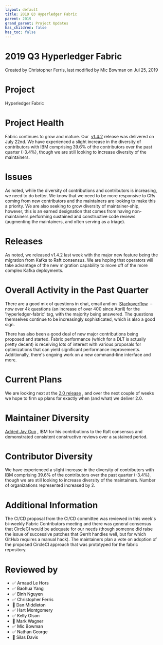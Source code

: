 ```yaml
---
layout: default
title: 2019 Q3 Hyperledger Fabric
parent: 2019
grand_parent: Project Updates
has_children: false
has_toc: false
---
```


# 2019 Q3 Hyperledger Fabric

Created by Christopher Ferris, last modified by Mic Bowman on Jul 25, 2019

# Project

Hyperledger Fabric

# Project Health

Fabric continues to grow and mature. Our  <a href="https://lists.hyperledger.org/g/fabric/topic/announcement_hyperledger/32537763?p=,,,20,0,0,0::recentpostdate%2Fsticky,,,20,2,0,32537763" class="external-link" rel="nofollow">v1.4.2</a> release was delivered on
July 22nd. We have experienced a slight increase in the diversity of
contributors with IBM comprising 39.6% of the contributors over the past
quarter (-3.4%), though we are still looking to increase diversity of
the maintainers.

# Issues

As noted, while the diversity of contributions and contributors is
increasing, we need to do better. We know that we need to be more
responsive to CRs coming from new contributors and the maintainers are
looking to make this a priority. We are also seeking to grow diversity
of maintainer-ship, however, this is an earned designation that comes
from having non-maintainers performing sustained and constructive code
reviews (augmenting the maintainers, and often serving as a triage).

# Releases

As noted, we released v1.4.2 last week with the major new feature being
the migration from Kafka to Raft consensus. We are hoping that operators
will take advantage of the new migration capability to move off of the
more complex Kafka deployments.

# Overall Activity in the Past Quarter

There are a good mix of questions in chat, email and on 
<a href="https://stackoverflow.com/questions/tagged/hyperledger-fabric" class="external-link" rel="nofollow" title="https://stackoverflow.com/questions/tagged/hyperledger-fabric">Stackoverflow</a>
 – now over <span style="color: rgb(36,39,41);">4k </span> questions (an
increase of over 400 since April) for the 'hyperledger-fabric' tag, with
the majority being answered. The questions themselves continue to be
increasingly sophisticated, which is also a good sign.

There has also been a good deal of new major contributions being
proposed and started. Fabric performance (which for a DLT is actually
pretty decent) is receiving lots of interest with various proposals for
optimizations that can yield significant performance improvements.
Additionally, there's ongoing work on a new command-line interface and
more.

# Current Plans

We are looking next at the <a href="https://jira.hyperledger.org/secure/Dashboard.jspa?selectPageId=11700" class="external-link" rel="nofollow">2.0 release</a> , and over the next
couple of weeks we hope to firm up plans for exactly when (and what) we
deliver 2.0.

# Maintainer Diversity

<a href="https://gerrit.hyperledger.org/r/c/fabric/+/31934" class="external-link" rel="nofollow">Added Jay Guo</a> , IBM for his
contributions to the Raft consensus and demonstrated consistent
constructive reviews over a sustained period.

# Contributor Diversity

We have experienced a slight increase in the diversity of contributors
with IBM comprising 39.6% of the contributors over the past quarter
(-3.4%), though we are still looking to increase diversity of the
maintainers. Number of organizations represented increased by 2.

# Additional Information

The CI/CD proposal from the CI/CD committee was reviewed in this week's
bi-weekly Fabric Contributors meeting and there was general consensus
that CircleCI would be adequate for our needs (though someone did raise
the issue of successive patches that Gerrit handles well, but for which
GitHub requires a manual hack). The maintainers plan a vote on adoption
of the proposed CircleCI approach that was prototyped for the fabric
repository.

# Reviewed by
-   ✅ <span style="color: rgb(0,0,0);">Arnaud Le Hors </span>
-   ✅ <span style="color: rgb(0,0,0);"> <span style="color: rgb(0,0,0);">Baohua Yang </span> </span>
-   ✅ <span style="color: rgb(0,0,0);"> <span style="color: rgb(0,0,0);"> <span style="color: rgb(0,0,0);">Binh
Nguyen </span> </span> </span>
-   ✅ <span style="color: rgb(0,0,0);"> <span style="color: rgb(0,0,0);"> <span style="color: rgb(0,0,0);">Christopher Ferris </span> </span></span>
-   🔲 <span style="color: rgb(0,0,0);"> <span style="color: rgb(0,0,0);"> <span style="color: rgb(0,0,0);"> <span style="color: rgb(0,0,0);">Dan Middleton </span> </span> </span></span>
-   ✅ <span style="color: rgb(0,0,0);"> <span style="color: rgb(0,0,0);"> <span style="color: rgb(0,0,0);"> <span style="color: rgb(0,0,0);"> <span style="color: rgb(0,0,0);">Hart
Montgomery </span> </span> </span> </span> </span>
-   ✅ <span style="color: rgb(0,0,0);"> <span style="color: rgb(0,0,0);"> <span style="color: rgb(0,0,0);"> <span style="color: rgb(0,0,0);"> <span style="color: rgb(0,0,0);"> <span style="color: rgb(0,0,0);">Kelly Olson </span> </span> </span></span> </span> </span>
-   🔲 <span style="color: rgb(0,0,0);"> <span style="color: rgb(0,0,0);"> <span style="color: rgb(0,0,0);"> <span style="color: rgb(0,0,0);"> <span style="color: rgb(0,0,0);"> <span style="color: rgb(0,0,0);"> <span style="color: rgb(0,0,0);">Mark
Wagner </span> </span> </span> </span> </span> </span> </span>
-   ✅ <span style="color: rgb(0,0,0);"> <span style="color: rgb(0,0,0);"> <span style="color: rgb(0,0,0);"> <span style="color: rgb(0,0,0);"> <span style="color: rgb(0,0,0);"> <span style="color: rgb(0,0,0);"> <span style="color: rgb(0,0,0);"> <span style="color: rgb(0,0,0);">Mic Bowman </span> </span> </span></span> </span> </span> </span> </span>
-   ✅ <span style="color: rgb(0,0,0);"> <span style="color: rgb(0,0,0);"> <span style="color: rgb(0,0,0);"> <span style="color: rgb(0,0,0);"> <span style="color: rgb(0,0,0);"> <span style="color: rgb(0,0,0);"> <span style="color: rgb(0,0,0);"> <span style="color: rgb(0,0,0);">Nathan George </span> </span> </span></span> </span> </span> </span> </span>
-   🔲 <span style="color: rgb(0,0,0);"> <span style="color: rgb(0,0,0);"> <span style="color: rgb(0,0,0);"> <span style="color: rgb(0,0,0);"> <span style="color: rgb(0,0,0);"> <span style="color: rgb(0,0,0);"> <span style="color: rgb(0,0,0);"> <span style="color: rgb(0,0,0);">Silas Davis </span> </span> </span></span> </span> </span> </span> </span>






